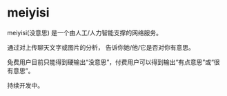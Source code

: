 # meiyisi
meiyisi(没意思) 是一个由人工/人力智能支撑的网络服务。

通过对上传聊天文字或图片的分析，
告诉你她/他/它是否对你有意思。

免费用户目前只能得到硬输出“没意思”，付费用户可以得到输出“有点意思”或“很有意思”。

持续开发中。

